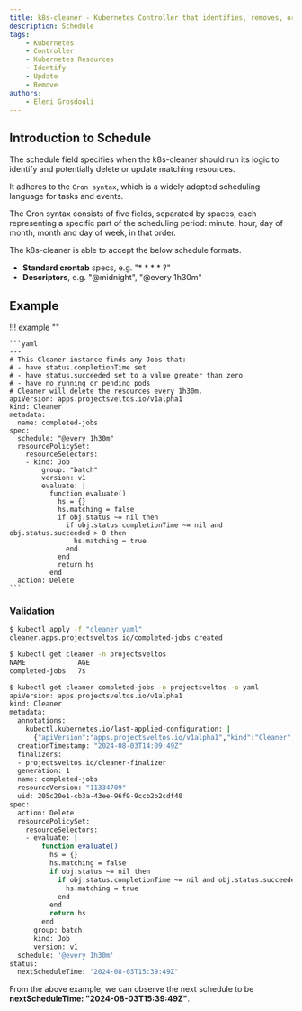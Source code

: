 ```yaml
---
title: k8s-cleaner - Kubernetes Controller that identifies, removes, or updates stale/orphaned or unhealthy resources
description: Schedule
tags:
    - Kubernetes
    - Controller
    - Kubernetes Resources
    - Identify
    - Update
    - Remove
authors:
    - Eleni Grosdouli
---
```


## Introduction to Schedule

The schedule field specifies when the k8s-cleaner should run its logic to identify and potentially delete or update matching resources.

It adheres to the `Cron syntax`, which is a widely adopted scheduling language for tasks and events.

The Cron syntax consists of five fields, separated by spaces, each representing a specific part of the scheduling period: minute, hour, day of month, month and day of week, in that order.

The k8s-cleaner is able to accept the below schedule formats.

- **Standard crontab** specs, e.g. "* * * * ?"
- **Descriptors**, e.g. "@midnight", "@every 1h30m"

## Example

!!! example ""

    ```yaml
    ---
    # This Cleaner instance finds any Jobs that:
    # - have status.completionTime set
    # - have status.succeeded set to a value greater than zero
    # - have no running or pending pods
    # Cleaner will delete the resources every 1h30m.
    apiVersion: apps.projectsveltos.io/v1alpha1
    kind: Cleaner
    metadata:
      name: completed-jobs
    spec:
      schedule: "@every 1h30m"
      resourcePolicySet:
        resourceSelectors:
        - kind: Job
            group: "batch"
            version: v1
            evaluate: |
              function evaluate()
                hs = {}
                hs.matching = false
                if obj.status ~= nil then
                  if obj.status.completionTime ~= nil and obj.status.succeeded > 0 then
                    hs.matching = true
                  end
                end
                return hs
              end
      action: Delete    
    ```

### Validation

```bash
$ kubectl apply -f "cleaner.yaml" 
cleaner.apps.projectsveltos.io/completed-jobs created

$ kubectl get cleaner -n projectsveltos
NAME             AGE
completed-jobs   7s

$ kubectl get cleaner completed-jobs -n projectsveltos -o yaml
apiVersion: apps.projectsveltos.io/v1alpha1
kind: Cleaner
metadata:
  annotations:
    kubectl.kubernetes.io/last-applied-configuration: |
      {"apiVersion":"apps.projectsveltos.io/v1alpha1","kind":"Cleaner","metadata":{"annotations":{},"name":"completed-jobs"},"spec":{"action":"Delete","resourcePolicySet":{"resourceSelectors":[{"evaluate":"function evaluate()\n  hs = {}\n  hs.matching = false\n  if obj.status ~= nil then\n    if obj.status.completionTime ~= nil and obj.status.succeeded \u003e 0 then\n      hs.matching = true\n    end\n  end\n  return hs\nend\n","group":"batch","kind":"Job","version":"v1"}]},"schedule":"@every 1h30m"}}
  creationTimestamp: "2024-08-03T14:09:49Z"
  finalizers:
  - projectsveltos.io/cleaner-finalizer
  generation: 1
  name: completed-jobs
  resourceVersion: "11334709"
  uid: 205c20e1-cb3a-43ee-96f9-9ccb2b2cdf40
spec:
  action: Delete
  resourcePolicySet:
    resourceSelectors:
    - evaluate: |
        function evaluate()
          hs = {}
          hs.matching = false
          if obj.status ~= nil then
            if obj.status.completionTime ~= nil and obj.status.succeeded > 0 then
              hs.matching = true
            end
          end
          return hs
        end
      group: batch
      kind: Job
      version: v1
  schedule: '@every 1h30m'
status:
  nextScheduleTime: "2024-08-03T15:39:49Z"
```

From the above example, we can observe the next schedule to be **nextScheduleTime: "2024-08-03T15:39:49Z"**.